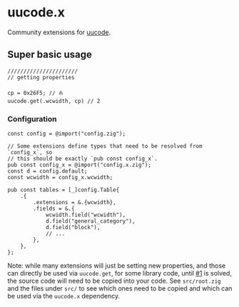 # uucode.x

Community extensions for [uucode](https://github.com/jacobsandlund/uucode).


## Super basic usage

``` zig
//////////////////////
// getting properties

cp = 0x26F5; // ⛵
uucode.get(.wcwidth, cp) // 2
```

### Configuration

``` zig
const config = @import("config.zig");

// Some extensions define types that need to be resolved from `config_x`, so
// this should be exactly `pub const config_x`.
pub const config_x = @import("config.x.zig");
const d = config.default;
const wcwidth = config_x.wcwidth;

pub const tables = [_]config.Table{
    .{
        .extensions = &.{wcwidth},
        .fields = &.{
            wcwidth.field("wcwidth"),
            d.field("general_category"),
            d.field("block"),
            // ...
        },
    },
};
```

Note: while many extensions will just be setting new properties, and those can directly be used via `uucode.get`, for some library code, until [#1](https://github.com/jacobsandlund/uucode.x/issues/1) is solved, the source code will need to be copied into your code. See `src/root.zig` and the files under `src/` to see which ones need to be copied and which can be used via the `uucode.x` dependency.
